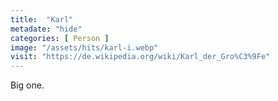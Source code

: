```yaml
---
title:  "Karl"
metadate: "hide"
categories: [ Person ]
image: "/assets/hits/karl-i.webp"
visit: "https://de.wikipedia.org/wiki/Karl_der_Gro%C3%9Fe"
---
```

Big one.